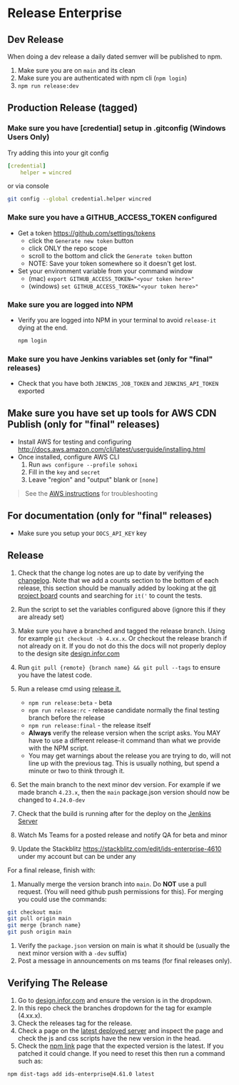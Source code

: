 # Release Enterprise

## Dev Release

When doing a dev release a daily dated semver will be published to npm.

1. Make sure you are on `main` and its clean
1. Make sure you are authenticated with npm cli (`npm login`)
1. `npm run release:dev`

## Production Release (tagged)

### Make sure you have [credential] setup in .gitconfig  (Windows Users Only)

Try adding this into your git config

```yaml
[credential]
    helper = wincred
```

or via console

```sh
git config --global credential.helper wincred
```

### Make sure you have a GITHUB_ACCESS_TOKEN configured

- Get a token <https://github.com/settings/tokens>
    - click the `Generate new token` button
    - click ONLY the repo scope
    - scroll to the bottom and click the `Generate token` button
    - NOTE: Save your token somewhere so it doesn't get lost.
- Set your environment variable from your command window
    - (mac) `export GITHUB_ACCESS_TOKEN="<your token here>"`
    - (windows) `set GITHUB_ACCESS_TOKEN="<your token here>"`

### Make sure you are logged into NPM

- Verify you are logged into NPM in your terminal to avoid `release-it` dying at the end.

    ```sh
    npm login
    ```

### Make sure you have Jenkins variables set (only for "final" releases)

- Check that you have both `JENKINS_JOB_TOKEN` and `JENKINS_API_TOKEN` exported

## Make sure you have set up tools for AWS CDN Publish (only for "final" releases)

- Install AWS for testing and configuring <http://docs.aws.amazon.com/cli/latest/userguide/installing.html>
- Once installed, configure AWS CLI
    1. Run `aws configure --profile sohoxi`
    2. Fill in the `key` and `secret`
    3. Leave "region" and "output" blank or `[none]`

> See the [AWS instructions](https://docs.aws.amazon.com/cli/latest/userguide/cli-chap-configure.html) for troubleshooting

## For documentation (only for "final" releases)

- Make sure you setup your `DOCS_API_KEY` key

## Release

1. Check that the change log notes are up to date by verifying the [changelog](/changelog). Note that we add a counts section to the bottom of each release, this section should be manually added by looking at the [git project board](https://github.com/orgs/infor-design/projects) counts and searching for `it('` to count the tests.
1. Run the script to set the variables configured above (ignore this if they are already set)
1. Make sure you have a branched and tagged the release branch. Using for example `git checkout -b 4.xx.x`. Or checkout the release branch if not already on it. If you do not do this the docs will not properly deploy to the design site [design.infor.com](/http://design.infor.com)
1. Run `git pull {remote} {branch name} && git pull --tags` to ensure you have the latest code.
1. Run a release cmd using [release it.](https://www.npmjs.com/package/release-it)

    - `npm run release:beta` - beta
    - `npm run release:rc` - release candidate normally the final testing branch before the release
    - `npm run release:final` - the release itself
    - **Always** verify the release version when the script asks. You MAY have to use a different release-it command than what we provide with the NPM script.
    - You may get warnings about the release you are trying to do, will not line up with the previous tag. This is usually nothing, but spend a minute or two to think through it.

1. Set the main branch to the next minor dev version. For example if we made branch `4.23.x`, then the `main` package.json version should now be changed to `4.24.0-dev`
1. Check that the build is running after for the deploy on the [Jenkins Server](http://jenkins.design.infor.com:8080/job/soho-kubernetes-deploy/)
1. Watch Ms Teams for a posted release and notify QA for beta and minor
1. Update the Stackblitz https://stackblitz.com/edit/ids-enterprise-4610 under my account but can be under any

For a final release, finish with:

1. Manually merge the version branch into `main`. Do **NOT** use a pull request. (You will need github push permissions for this). For merging you could use the commands:

```sh
git checkout main
git pull origin main
git merge {branch name}
git push origin main
```

1. Verify the `package.json` version on main is what it should be (usually the next minor version with a `-dev` suffix)
1. Post a message in announcements on ms teams (for final releases only).

## Verifying The Release

1. Go to [design.infor.com](https://design.infor.com/code/ids-enterprise/latest) and ensure the version is in the dropdown.
1. In this repo check the branches dropdown for the tag for example (4.xx.x).
1. Check the releases tag for the release.
1. Check a page on the [latest deployed server](https://latest-enterprise.demo.design.infor.com/components/about/example-index.html) and inspect the page and check the js and css scripts have the new version in the head.
1. Check the [npm link](https://www.npmjs.com/package/ids-enterprise) page that the expected version is the latest. If you patched it could change. If you need to reset this then run a command such as:

```sh
npm dist-tags add ids-enterprise@4.61.0 latest
```
